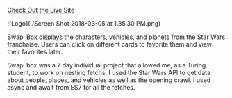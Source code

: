 [Check Out the Live Site](https://jdursema.github.io/SwapiBox/)

![Logo](./Screen Shot 2018-03-05 at 1.35.30 PM.png)

Swapi Box displays the characters, vehicles, and planets from the Star Wars franchaise. Users can click on different cards to favorite them and view their favorites later.


Swapi box was a 7 day individual project that allowed me, as a Turing student, to work on nesting fetchs. I used the Star Wars API to get data about people, places, and vehicles as well as the opening crawl. I used async and await from ES7 for all the fetches.
